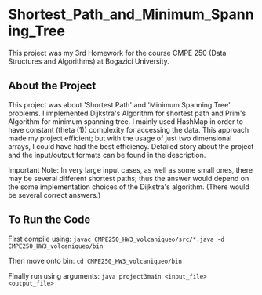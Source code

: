 # Shortest_Path_and_Minimum_Spanning_Tree
This project was my 3rd Homework for the course CMPE 250 (Data Structures and Algorithms) at Bogazici University.
## About the Project
This project was about 'Shortest Path' and 'Minimum Spanning Tree' problems. I implemented Dijkstra's Algorithm for shortest path and Prim's Algorithm for minimum spanning tree. I mainly used HashMap in order to have constant (theta (1)) complexity for accessing the data. This approach made my project efficient; but with the usage of just two dimensional arrays, I could have had the best efficiency. Detailed story about the project and the input/output formats can be found in the description.

Important Note: In very large input cases, as well as some small ones, there may be several different shortest paths; thus the answer would depend on the some implementation choices of the Dijkstra's algorithm. (There would be several correct answers.)
## To Run the Code
First compile using:
```javac CMPE250_HW3_volcaniqueo/src/*.java -d CMPE250_HW3_volcaniqueo/bin```

Then move onto bin:
```cd CMPE250_HW3_volcaniqueo/bin```

Finally run using arguments:
```java project3main <input_file> <output_file>```


